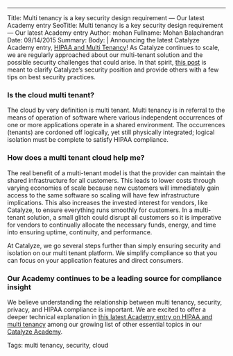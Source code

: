 ---
Title: Multi tenancy is a key security design requirement — Our latest Academy entry
SeoTitle: Multi tenancy is a key security design requirement — Our latest Academy entry
Author: mohan
Fullname: Mohan Balachandran
Date: 09/14/2015
Summary: 
Body: |
Announcing the latest Catalyze Academy entry, [HIPAA and Multi Tenancy](https://catalyze.io/learn/hipaa-and-multi-tenancy)! As Catalyze continues to scale, we are regularly approached about our multi-tenant solution and the possible security challenges that could arise. In that spirit, [this post](https://catalyze.io/learn/hipaa-and-multi-tenancy) is meant to clarify Catalyze’s security position and provide others with a few tips on best security practices.

### Is the cloud multi tenant?

The cloud by very definition is multi tenant. Multi tenancy is in referral to the means of operation of software where various independent occurrences of one or more applications operate in a shared environment. The occurrences (tenants) are cordoned off logically, yet still physically integrated; logical isolation must be complete to satisfy HIPAA compliance.

### How does a multi tenant cloud help me?

The real benefit of a multi-tenant model is that the provider can maintain the shared infrastructure for all customers. This leads to lower costs through varying economies of scale because new customers will immediately gain access to the same software so scaling will have few infrastructure implications. This also increases the invested interest for vendors, like Catalyze, to ensure everything runs smoothly for customers. In a multi-tenant solution, a small glitch could disrupt all customers so it is imperative for vendors to continually allocate the necessary funds, energy, and time into ensuring uptime, continuity, and performance. 

At Catalyze, we go several steps further than simply ensuring security and isolation on our multi tenant platform. We simplify compliance so that you can focus on your application features and direct consumers. 

### Our Academy continues to be a leading source for compliance insight

We believe understanding the relationship between multi tenancy, security, privacy, and HIPAA compliance is important. We are excited to offer a deeper technical explanation in [this latest Academy entry on HIPAA and multi tenancy](https://catalyze.io/learn/hipaa-and-multi-tenancy) among our growing list of  other essential topics in our [Catalyze Academy](https://catalyze.io/learn).

Tags: multi tenancy, security, cloud